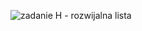 ![zadanie H - rozwijalna lista](https://github.com/user-attachments/assets/a2064a66-30e8-4a4e-b751-eef0c82a6c7a)
